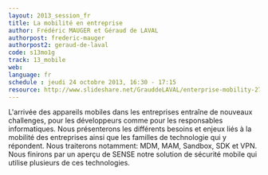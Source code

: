 ```yaml
---
layout: 2013_session_fr
title: La mobilité en entreprise
author: Frédéric MAUGER et Géraud de LAVAL
authorpost: frederic-mauger
authorpost2: geraud-de-laval
code: s13mo1g
track: 13_mobile
web: 
language: fr
schedule : jeudi 24 octobre 2013, 16:30 - 17:15
resource: http://www.slideshare.net/GrauddeLAVAL/enterprise-mobility-27639510
---
```


L'arrivée des appareils mobiles dans les entreprises entraîne de nouveaux challenges, pour les développeurs comme pour les responsables informatiques. Nous présenterons les différents besoins et enjeux liés à la mobilité des entreprises ainsi que les familles de technologie qui y répondent. Nous traiterons notamment: MDM, MAM, Sandbox, SDK et VPN. Nous finirons par un aperçu de SENSE notre solution de sécurité mobile qui utilise plusieurs de ces technologies.
